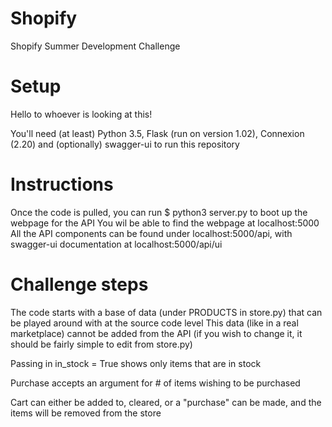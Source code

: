 # Shopify
Shopify Summer Development Challenge

# Setup

Hello to whoever is looking at this!

You'll need (at least) Python 3.5, Flask (run on version 1.02), Connexion (2.20) and (optionally) swagger-ui to run this repository

# Instructions

Once the code is pulled, you can run $ python3 server.py to boot up the webpage for the API
You wil be able to find the webpage at localhost:5000
All the API components can be found under localhost:5000/api, with swagger-ui documentation at localhost:5000/api/ui

# Challenge steps

The code starts with a base of data (under PRODUCTS in store.py) that can be played around with at the source code level
This data (like in a real marketplace) cannot be added from the API (if you wish to change it, it should be fairly simple to edit from store.py)

Passing in in_stock = True shows only items that are in stock

Purchase accepts an argument for # of items wishing to be purchased

Cart can either be added to, cleared, or a "purchase" can be made, and the items will be removed from the store
